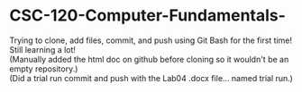 # CSC-120-Computer-Fundamentals-
Trying to clone, add files, commit, and push using Git Bash for the first time! Still learning a lot!<br>
(Manually added the html doc on github before cloning so it wouldn't be an empty repository.)<br>
(Did a trial run commit and push with the Lab04 .docx file... named trial run.)<br>
